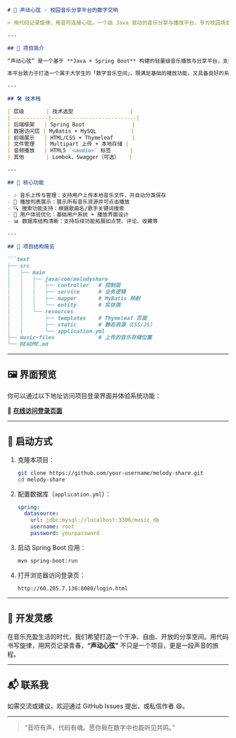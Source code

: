 
````markdown
# 🎵 声动心弦 - 校园音乐分享平台的数字交响

> 用代码记录旋律，用音符连接心弦。一个由 Java 驱动的音乐分享与播放平台，专为校园场景设计，让数字世界中的旋律流动于指尖之间。

---

## 🌟 项目简介

“声动心弦” 是一个基于 **Java + Spring Boot** 构建的轻量级音乐播放与分享平台，支持用户上传、浏览与播放音乐资源，聚焦于校园场景下的音乐交流与个性表达。

本平台致力于打造一个属于大学生的「数字音乐空间」，既满足基础的播放功能，又具备良好的系统架构与扩展性，是一次技术与艺术的结合尝试。

---

## 🛠️ 技术栈

| 层级       | 技术选型                  |
|------------|---------------------------|
| 后端框架   | Spring Boot               |
| 数据访问层 | MyBatis + MySQL           |
| 前端展示   | HTML/CSS + Thymeleaf      |
| 文件管理   | Multipart 上传 + 本地存储 |
| 音频播放   | HTML5 `<audio>` 标签      |
| 其他       | Lombok、Swagger（可选）   |

---

## 🚀 核心功能

- 🎶 音乐上传与管理：支持用户上传本地音乐文件，并自动分类保存
- 📁 播放列表展示：展示所有音乐资源并可点击播放
- 🔍 搜索功能支持：根据歌曲名/歌手关键词搜索
- 👤 用户体验优化：基础用户系统 + 播放界面设计
- 📊 数据库结构清晰：支持后续功能拓展如点赞、评论、收藏等

---

## 📂 项目结构简览

```text
├── src
│   ├── main
│   │   ├── java/com/melodyshare
│   │   │   ├── controller   # 控制层
│   │   │   ├── service      # 业务逻辑
│   │   │   ├── mapper       # MyBatis 映射
│   │   │   └── entity       # 实体类
│   │   └── resources
│   │       ├── templates    # Thymeleaf 页面
│   │       ├── static       # 静态资源（CSS/JS）
│   │       └── application.yml
├── music-files              # 上传的音乐存储位置
└── README.md
````

---

## 🖼️ 界面预览

你可以通过以下地址访问项目登录界面并体验系统功能：

🔗 **[在线访问登录页面](http://60.205.7.136:8080/login.html)**

---

## 📌 启动方式

1. 克隆本项目：

   ```bash
   git clone https://github.com/your-username/melody-share.git
   cd melody-share
   ```

2. 配置数据库（`application.yml`）：

   ```yaml
   spring:
     datasource:
       url: jdbc:mysql://localhost:3306/music_db
       username: root
       password: yourpassword
   ```

3. 启动 Spring Boot 应用：

   ```bash
   mvn spring-boot:run
   ```

4. 打开浏览器访问登录页：

   ```
   http://60.205.7.136:8080/login.html
   ```

---

## 📖 开发灵感

在音乐充盈生活的时代，我们希望打造一个干净、自由、开放的分享空间。用代码书写旋律，用网页记录青春，**“声动心弦”** 不只是一个项目，更是一段声音的旅程。

---

## 📬 联系我

如需交流或建议，欢迎通过 GitHub Issues 提出，或私信作者 😄。

---

> “音符有声，代码有魂。愿你我在数字中也能听见共鸣。”

```
